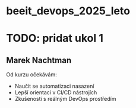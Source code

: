 # beeit_devops_2025_leto

# TODO: pridat ukol 1

## Marek Nachtman
Od kurzu očekávám:
- Naučit se automatizaci nasazení
- Lepší orientaci v CI/CD nástrojích
- Zkušenosti s reálným DevOps prostředím

